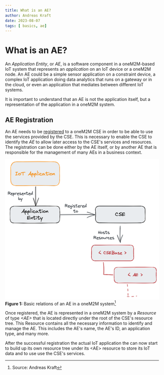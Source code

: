 ```yaml
---
title: What is an AE?
author: Andreas Kraft
date: 2023-08-07
tags: [ basics, ae]
---
```


# What is an AE?



An *Application Entity*, or *AE*, is a software component in a oneM2M-based IoT system that represents an *application* on an IoT device or a oneM2M node. An AE could be a simple sensor application on a constraint device, a complex IoT application doing data analytics that runs on a gateway or in the cloud, or even an application that mediates between different IoT systems. 

It is important to understand that an AE is not the application itself, but a representation of the application in a oneM2M system.

## AE Registration

An AE needs to be [registered](How-to-register-an-AE.md) to a oneM2M CSE in order to be able to use the services provided by the CSE. This is necessary to enable the CSE to identify the *AE* to allow later access to the CSE's services and resources. The registration can be done either by the AE itself, or by another AE that is responsible for the management of many AEs in a business context. 

![Basic relations of an AE in a oneM2M system](images/AE-basic-relations.png)  
**Figure 1:** Basic relations of an AE in a oneM2M system[^1]

[^1]: Source: Andreas Kraft

Once registered, the AE is represented in a oneM2M system by a *Resource* of type *&lt;AE>* that is located directly under the root of the CSE's resource tree. This Resource contains all the necessary information to identify and manage the AE. This includes the AE's name, the AE's ID, an application type, and many more. 

After the successful registration the actual IoT application the can now start to build up its own resource tree under its &lt;AE> resource to store its IoT data and to use use the CSE's services.
